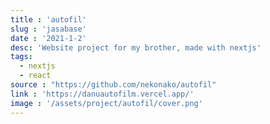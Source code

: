 ```yaml
---
title : 'autofil'
slug : 'jasabase'
date : '2021-1-2'
desc: 'Website project for my brother, made with nextjs'
tags:
  - nextjs
  - react
source : "https://github.com/nekonako/autofil"
link : 'https://danuautofilm.vercel.app/'
image : '/assets/project/autofil/cover.png'
---
```

